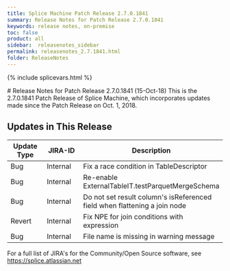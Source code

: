 ```yaml
---
title: Splice Machine Patch Release 2.7.0.1841
summary: Release Notes for Patch Release 2.7.0.1841
keywords: release notes, on-premise
toc: false
product: all
sidebar:  releasenotes_sidebar
permalink: releasenotes_2.7.1841.html
folder: ReleaseNotes
---
```

{% include splicevars.html %}
<section>
<div class="TopicContent" data-swiftype-index="true" markdown="1">
# Release Notes for Patch Release 2.7.0.1841 (15-Oct-18)
This is the 2.7.0.1841 Patch Release of Splice Machine, which incorporates updates made since the Patch Release on Oct. 1, 2018.

## Updates in This Release
<table>
    <col width="125px" />
    <col width="125px" />
    <col />
    <thead>
        <tr>
            <th>Update Type</th>
            <th>JIRA-ID</th>
            <th>Description</th>
        </tr>
    </thead>
    <tbody>
        <tr>
            <td>Bug</td>
            <td>Internal</td>
            <td>Fix a race condition in TableDescriptor</td>
        </tr>
        <tr>
            <td>Bug</td>
            <td>Internal</td>
            <td>Re-enable ExternalTableIT.testParquetMergeSchema</td>
        </tr>
        <tr>
            <td>Bug</td>
            <td>Internal</td>
            <td>Do not set result column's isReferenced field when flattening a join node</td>
        </tr>
        <tr>
            <td>Revert</td>
            <td>Internal</td>
            <td>Fix NPE for join conditions with expression</td>
        </tr>
        <tr>
            <td>Bug</td>
            <td>Internal</td>
            <td>File name is missing in warning message</td>
        </tr>
    </tbody>
</table>

For a full list of JIRA's for the Community/Open Source software, see <https://splice.atlassian.net>

</div>
</section>
